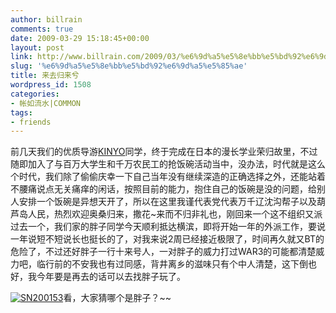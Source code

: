 ```yaml
---
author: billrain
comments: true
date: 2009-03-29 15:18:45+00:00
layout: post
link: http://www.billrain.com/2009/03/%e6%9d%a5%e5%8e%bb%e5%bd%92%e6%9d%a5%e5%85%ae/
slug: '%e6%9d%a5%e5%8e%bb%e5%bd%92%e6%9d%a5%e5%85%ae'
title: 来去归来兮
wordpress_id: 1508
categories:
- 帐如流水|COMMON
tags:
- friends
---
```


前几天我们的优质导游[KINYO](http://kinyowa.spaces.live.com/)同学，终于完成在日本的漫长学业荣归故里，不过随即加入了与百万大学生和千万农民工的抢饭碗活动当中，没办法，时代就是这么个时代，我们除了偷偷庆幸一下自己当年没有继续深造的正确选择之外，还能站着不腰痛说点无关痛痒的闲话，按照目前的能力，抱住自己的饭碗是没的问题，给别人安排一个饭碗是异想天开了，所以在这里我谨代表党代表万千辽沈沟帮子以及葫芦岛人民，热烈欢迎奥桑归来，撒花~来而不归非礼也，刚回来一个这不组织又派过去一个，我们家的胖子同学今天顺利抵达横滨，即将开始一年的外派工作，要说一年说短不短说长也挺长的了，对我来说2周已经接近极限了，时间再久就又BT的危险了，不过还好胖子一行十来号人，一对胖子的威力打过WAR3的可能都清楚威力吧，临行前的不安我也有过同感，背井离乡的滋味只有个中人清楚，这下倒也好，我今年要是再去的话可以去找胖子玩了。

 

[![SN200153](http://www.billrain.com/wp-content/uploads/2009/03/sn200153-thumb.jpg)](http://www.billrain.com/wp-content/uploads/2009/03/sn200153.jpg)看，大家猜哪个是胖子？~~ 

 
